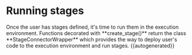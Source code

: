 <h1>Running stages</h1>
Once the user has stages defined, it's time to run them in the execution environment. Functions decorated with **create_stage()** return the class **StageConnectorWrapper** which provides the way to deploy user's code to the execution environment and run stages.
{{autogenerated}}
